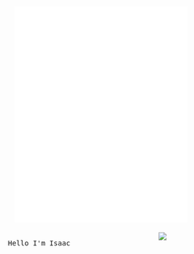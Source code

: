 <!-- <div align="center" id="output" style="font: normal 16px/1em monospace;display: block; white-space: nowrap;"><span style="display:inline-block;width:0.5em;"> </span><span style="display:inline-block;width:0.5em;">⠀</span><span style="display:inline-block;width:0.5em;">⠀</span><span style="display:inline-block;width:0.5em;">⠀</span><span style="display:inline-block;width:0.5em;">⠀</span><span style="display:inline-block;width:0.5em;">⠀</span><span style="display:inline-block;width:0.5em;">⠀</span><span style="display:inline-block;width:0.5em;">⠀</span><span style="display:inline-block;width:0.5em;">⠀</span><span style="display:inline-block;width:0.5em;">⠀</span><span style="display:inline-block;width:0.5em;">⠀</span><span style="display:inline-block;width:0.5em;">⠀</span><span style="display:inline-block;width:0.5em;">⠀</span><span style="display:inline-block;width:0.5em;">⠀</span><span style="display:inline-block;width:0.5em;">⠀</span><span style="display:inline-block;width:0.5em;">⠀</span><span style="display:inline-block;width:0.5em;">⠀</span><span style="display:inline-block;width:0.5em;">⠀</span><span style="display:inline-block;width:0.5em;">⠀</span><span style="display:inline-block;width:0.5em;">⠀</span><span style="display:inline-block;width:0.5em;">⠀</span><span style="display:inline-block;width:0.5em;">⠀</span><span style="display:inline-block;width:0.5em;">⠀</span><span style="display:inline-block;width:0.5em;">⠀</span><span style="display:inline-block;width:0.5em;">⠀</span><span style="display:inline-block;width:0.5em;">⠀</span><span style="display:inline-block;width:0.5em;">⠀</span><span style="display:inline-block;width:0.5em;">⠀</span><span style="display:inline-block;width:0.5em;">⠀</span><span style="display:inline-block;width:0.5em;">⠀</span><span style="display:inline-block;width:0.5em;">⠀</span><span style="display:inline-block;width:0.5em;">⠀</span><span style="display:inline-block;width:0.5em;">⠀</span><span style="display:inline-block;width:0.5em;">⠀</span><span style="display:inline-block;width:0.5em;">⠀</span><span style="display:inline-block;width:0.5em;">⠀</span><span style="display:inline-block;width:0.5em;">⠀</span><span style="display:inline-block;width:0.5em;">⠀</span><span style="display:inline-block;width:0.5em;">⠀</span><span style="display:inline-block;width:0.5em;">⠀</span><span style="display:inline-block;width:0.5em;">⠀</span><span style="display:inline-block;width:0.5em;">⠀</span><span style="display:inline-block;width:0.5em;">⠀</span><span style="display:inline-block;width:0.5em;">⠀</span><span style="display:inline-block;width:0.5em;">⠀</span><span style="display:inline-block;width:0.5em;">⠀</span><span style="display:inline-block;width:0.5em;">⠀</span><span style="display:inline-block;width:0.5em;">⠀</span><span style="display:inline-block;width:0.5em;">⠀</span><span style="display:inline-block;width:0.5em;">⠀</span><span style="display:inline-block;width:0.5em;">⠀</span><span style="display:inline-block;width:0.5em;">⠀</span><span style="display:inline-block;width:0.5em;">⠀</span><span style="display:inline-block;width:0.5em;">⠀</span><span style="display:inline-block;width:0.5em;">⠀</span><span style="display:inline-block;width:0.5em;">⠀</span><span style="display:inline-block;width:0.5em;">⠀</span><span style="display:inline-block;width:0.5em;">⠀</span><span style="display:inline-block;width:0.5em;">⠀</span><span style="display:inline-block;width:0.5em;">⠀</span><span style="display:inline-block;width:0.5em;">⠀</span><span style="display:inline-block;width:0.5em;">⠀</span><span style="display:inline-block;width:0.5em;">⠀</span><span style="display:inline-block;width:0.5em;">⠀</span><span style="display:inline-block;width:0.5em;">⠀</span><span style="display:inline-block;width:0.5em;">⠀</span><span style="display:inline-block;width:0.5em;">⠀</span><span style="display:inline-block;width:0.5em;">⠀</span><span style="display:inline-block;width:0.5em;">⠀</span><span style="display:inline-block;width:0.5em;">⠀</span><span style="display:inline-block;width:0.5em;">⠀</span><span style="display:inline-block;width:0.5em;">⠀</span><span style="display:inline-block;width:0.5em;">⠀</span><span style="display:inline-block;width:0.5em;">⠀</span><span style="display:inline-block;width:0.5em;">⠀</span><span style="display:inline-block;width:0.5em;">⠀</span><span style="display:inline-block;width:0.5em;">⠀</span><span style="display:inline-block;width:0.5em;">⠀</span><span style="display:inline-block;width:0.5em;">⠀</span><span style="display:inline-block;width:0.5em;">⠀</span><span style="display:inline-block;width:0.5em;">⠀</span><span style="display:inline-block;width:0.5em;">⠀</span><span style="display:inline-block;width:0.5em;">⠀</span><span style="display:inline-block;width:0.5em;">⠀</span><span style="display:inline-block;width:0.5em;">⠀</span><span style="display:inline-block;width:0.5em;">⠀</span><span style="display:inline-block;width:0.5em;">⠀</span><span style="display:inline-block;width:0.5em;">⠀</span><span style="display:inline-block;width:0.5em;">⠀</span><span style="display:inline-block;width:0.5em;">⠀</span><span style="display:inline-block;width:0.5em;">⠀</span><span style="display:inline-block;width:0.5em;">⠀</span><span style="display:inline-block;width:0.5em;">⠀</span><span style="display:inline-block;width:0.5em;">⠀</span><br><span style="display:inline-block;width:0.5em;">⠀</span><span style="display:inline-block;width:0.5em;">⠀</span><span style="display:inline-block;width:0.5em;">⠀</span><span style="display:inline-block;width:0.5em;">⠀</span><span style="display:inline-block;width:0.5em;">⠀</span><span style="display:inline-block;width:0.5em;">⠀</span><span style="display:inline-block;width:0.5em;">⠀</span><span style="display:inline-block;width:0.5em;">⠀</span><span style="display:inline-block;width:0.5em;">⠀</span><span style="display:inline-block;width:0.5em;">⠀</span><span style="display:inline-block;width:0.5em;">⠀</span><span style="display:inline-block;width:0.5em;">⠀</span><span style="display:inline-block;width:0.5em;">⠀</span><span style="display:inline-block;width:0.5em;">⠀</span><span style="display:inline-block;width:0.5em;">⠀</span><span style="display:inline-block;width:0.5em;">⠀</span><span style="display:inline-block;width:0.5em;">⠀</span><span style="display:inline-block;width:0.5em;">⠀</span><span style="display:inline-block;width:0.5em;">⠀</span><span style="display:inline-block;width:0.5em;">⠀</span><span style="display:inline-block;width:0.5em;">⠀</span><span style="display:inline-block;width:0.5em;">⠀</span><span style="display:inline-block;width:0.5em;">⠀</span><span style="display:inline-block;width:0.5em;">⢠</span><span style="display:inline-block;width:0.5em;">⠀</span><span style="display:inline-block;width:0.5em;">⠀</span><span style="display:inline-block;width:0.5em;">⠀</span><span style="display:inline-block;width:0.5em;">⠀</span><span style="display:inline-block;width:0.5em;">⠀</span><span style="display:inline-block;width:0.5em;">⠀</span><span style="display:inline-block;width:0.5em;">⠀</span><span style="display:inline-block;width:0.5em;">⠀</span><span style="display:inline-block;width:0.5em;">⠀</span><span style="display:inline-block;width:0.5em;">⠀</span><span style="display:inline-block;width:0.5em;">⠀</span><span style="display:inline-block;width:0.5em;">⠀</span><span style="display:inline-block;width:0.5em;">⠀</span><span style="display:inline-block;width:0.5em;">⠀</span><span style="display:inline-block;width:0.5em;">⠀</span><span style="display:inline-block;width:0.5em;">⠀</span><span style="display:inline-block;width:0.5em;">⠀</span><span style="display:inline-block;width:0.5em;">⠀</span><span style="display:inline-block;width:0.5em;">⠀</span><span style="display:inline-block;width:0.5em;">⠀</span><span style="display:inline-block;width:0.5em;">⠀</span><span style="display:inline-block;width:0.5em;">⠀</span><span style="display:inline-block;width:0.5em;">⠀</span><br><span style="display:inline-block;width:0.5em;">⠀</span><span style="display:inline-block;width:0.5em;">⠀</span><span style="display:inline-block;width:0.5em;">⠀</span><span style="display:inline-block;width:0.5em;">⠀</span><span style="display:inline-block;width:0.5em;">⠀</span><span style="display:inline-block;width:0.5em;">⠀</span><span style="display:inline-block;width:0.5em;">⠀</span><span style="display:inline-block;width:0.5em;">⠀</span><span style="display:inline-block;width:0.5em;">⠀</span><span style="display:inline-block;width:0.5em;">⠀</span><span style="display:inline-block;width:0.5em;">⠀</span><span style="display:inline-block;width:0.5em;">⠀</span><span style="display:inline-block;width:0.5em;">⠀</span><span style="display:inline-block;width:0.5em;">⠀</span><span style="display:inline-block;width:0.5em;">⠀</span><span style="display:inline-block;width:0.5em;">⠀</span><span style="display:inline-block;width:0.5em;">⠀</span><span style="display:inline-block;width:0.5em;">⠀</span><span style="display:inline-block;width:0.5em;">⠀</span><span style="display:inline-block;width:0.5em;">⠀</span><span style="display:inline-block;width:0.5em;">⠀</span><span style="display:inline-block;width:0.5em;">⠀</span><span style="display:inline-block;width:0.5em;">⠀</span><span style="display:inline-block;width:0.5em;">⣸</span><span style="display:inline-block;width:0.5em;">⡇</span><span style="display:inline-block;width:0.5em;">⠀</span><span style="display:inline-block;width:0.5em;">⠀</span><span style="display:inline-block;width:0.5em;">⠀</span><span style="display:inline-block;width:0.5em;">⠀</span><span style="display:inline-block;width:0.5em;">⠀</span><span style="display:inline-block;width:0.5em;">⠀</span><span style="display:inline-block;width:0.5em;">⠀</span><span style="display:inline-block;width:0.5em;">⠀</span><span style="display:inline-block;width:0.5em;">⠀</span><span style="display:inline-block;width:0.5em;">⠀</span><span style="display:inline-block;width:0.5em;">⠀</span><span style="display:inline-block;width:0.5em;">⠀</span><span style="display:inline-block;width:0.5em;">⠀</span><span style="display:inline-block;width:0.5em;">⠀</span><span style="display:inline-block;width:0.5em;">⠀</span><span style="display:inline-block;width:0.5em;">⠀</span><span style="display:inline-block;width:0.5em;">⠀</span><span style="display:inline-block;width:0.5em;">⠀</span><span style="display:inline-block;width:0.5em;">⠀</span><span style="display:inline-block;width:0.5em;">⠀</span><span style="display:inline-block;width:0.5em;">⠀</span><span style="display:inline-block;width:0.5em;">⠀</span><br><span style="display:inline-block;width:0.5em;">⠀</span><span style="display:inline-block;width:0.5em;">⠀</span><span style="display:inline-block;width:0.5em;">⠀</span><span style="display:inline-block;width:0.5em;">⠀</span><span style="display:inline-block;width:0.5em;">⠀</span><span style="display:inline-block;width:0.5em;">⠀</span><span style="display:inline-block;width:0.5em;">⠀</span><span style="display:inline-block;width:0.5em;">⠀</span><span style="display:inline-block;width:0.5em;">⠀</span><span style="display:inline-block;width:0.5em;">⠀</span><span style="display:inline-block;width:0.5em;">⠀</span><span style="display:inline-block;width:0.5em;">⠀</span><span style="display:inline-block;width:0.5em;">⠀</span><span style="display:inline-block;width:0.5em;">⠀</span><span style="display:inline-block;width:0.5em;">⠀</span><span style="display:inline-block;width:0.5em;">⠀</span><span style="display:inline-block;width:0.5em;">⠀</span><span style="display:inline-block;width:0.5em;">⠀</span><span style="display:inline-block;width:0.5em;">⠀</span><span style="display:inline-block;width:0.5em;">⠀</span><span style="display:inline-block;width:0.5em;">⠀</span><span style="display:inline-block;width:0.5em;">⠀</span><span style="display:inline-block;width:0.5em;">⢠</span><span style="display:inline-block;width:0.5em;">⡏</span><span style="display:inline-block;width:0.5em;">⢽</span><span style="display:inline-block;width:0.5em;">⡄</span><span style="display:inline-block;width:0.5em;">⠀</span><span style="display:inline-block;width:0.5em;">⠀</span><span style="display:inline-block;width:0.5em;">⠀</span><span style="display:inline-block;width:0.5em;">⠀</span><span style="display:inline-block;width:0.5em;">⠀</span><span style="display:inline-block;width:0.5em;">⠀</span><span style="display:inline-block;width:0.5em;">⠀</span><span style="display:inline-block;width:0.5em;">⠀</span><span style="display:inline-block;width:0.5em;">⠀</span><span style="display:inline-block;width:0.5em;">⠀</span><span style="display:inline-block;width:0.5em;">⠀</span><span style="display:inline-block;width:0.5em;">⠀</span><span style="display:inline-block;width:0.5em;">⠀</span><span style="display:inline-block;width:0.5em;">⠀</span><span style="display:inline-block;width:0.5em;">⠀</span><span style="display:inline-block;width:0.5em;">⠀</span><span style="display:inline-block;width:0.5em;">⠀</span><span style="display:inline-block;width:0.5em;">⠀</span><span style="display:inline-block;width:0.5em;">⠀</span><span style="display:inline-block;width:0.5em;">⠀</span><span style="display:inline-block;width:0.5em;">⠀</span><br><span style="display:inline-block;width:0.5em;">⠀</span><span style="display:inline-block;width:0.5em;">⠀</span><span style="display:inline-block;width:0.5em;">⠀</span><span style="display:inline-block;width:0.5em;">⠀</span><span style="display:inline-block;width:0.5em;">⠀</span><span style="display:inline-block;width:0.5em;">⠀</span><span style="display:inline-block;width:0.5em;">⠀</span><span style="display:inline-block;width:0.5em;">⠀</span><span style="display:inline-block;width:0.5em;">⠀</span><span style="display:inline-block;width:0.5em;">⠀</span><span style="display:inline-block;width:0.5em;">⠀</span><span style="display:inline-block;width:0.5em;">⠀</span><span style="display:inline-block;width:0.5em;">⠀</span><span style="display:inline-block;width:0.5em;">⠀</span><span style="display:inline-block;width:0.5em;">⠀</span><span style="display:inline-block;width:0.5em;">⠀</span><span style="display:inline-block;width:0.5em;">⠀</span><span style="display:inline-block;width:0.5em;">⠀</span><span style="display:inline-block;width:0.5em;">⠀</span><span style="display:inline-block;width:0.5em;">⠀</span><span style="display:inline-block;width:0.5em;">⢀</span><span style="display:inline-block;width:0.5em;">⣴</span><span style="display:inline-block;width:0.5em;">⠏</span><span style="display:inline-block;width:0.5em;">⠀</span><span style="display:inline-block;width:0.5em;">⠀</span><span style="display:inline-block;width:0.5em;">⠻</span><span style="display:inline-block;width:0.5em;">⣆</span><span style="display:inline-block;width:0.5em;">⡀</span><span style="display:inline-block;width:0.5em;">⠀</span><span style="display:inline-block;width:0.5em;">⠀</span><span style="display:inline-block;width:0.5em;">⠀</span><span style="display:inline-block;width:0.5em;">⠀</span><span style="display:inline-block;width:0.5em;">⠀</span><span style="display:inline-block;width:0.5em;">⠀</span><span style="display:inline-block;width:0.5em;">⠀</span><span style="display:inline-block;width:0.5em;">⠀</span><span style="display:inline-block;width:0.5em;">⠀</span><span style="display:inline-block;width:0.5em;">⠀</span><span style="display:inline-block;width:0.5em;">⠀</span><span style="display:inline-block;width:0.5em;">⠀</span><span style="display:inline-block;width:0.5em;">⠀</span><span style="display:inline-block;width:0.5em;">⠀</span><span style="display:inline-block;width:0.5em;">⠀</span><span style="display:inline-block;width:0.5em;">⠀</span><span style="display:inline-block;width:0.5em;">⠀</span><span style="display:inline-block;width:0.5em;">⠀</span><span style="display:inline-block;width:0.5em;">⠀</span><br><span style="display:inline-block;width:0.5em;">⠀</span><span style="display:inline-block;width:0.5em;">⠀</span><span style="display:inline-block;width:0.5em;">⠀</span><span style="display:inline-block;width:0.5em;">⠀</span><span style="display:inline-block;width:0.5em;">⠀</span><span style="display:inline-block;width:0.5em;">⠀</span><span style="display:inline-block;width:0.5em;">⠀</span><span style="display:inline-block;width:0.5em;">⠀</span><span style="display:inline-block;width:0.5em;">⠀</span><span style="display:inline-block;width:0.5em;">⠀</span><span style="display:inline-block;width:0.5em;">⠀</span><span style="display:inline-block;width:0.5em;">⠀</span><span style="display:inline-block;width:0.5em;">⠀</span><span style="display:inline-block;width:0.5em;">⠀</span><span style="display:inline-block;width:0.5em;">⠀</span><span style="display:inline-block;width:0.5em;">⠀</span><span style="display:inline-block;width:0.5em;">⠀</span><span style="display:inline-block;width:0.5em;">⠀</span><span style="display:inline-block;width:0.5em;">⠀</span><span style="display:inline-block;width:0.5em;">⣴</span><span style="display:inline-block;width:0.5em;">⠟</span><span style="display:inline-block;width:0.5em;">⠀</span><span style="display:inline-block;width:0.5em;">⠀</span><span style="display:inline-block;width:0.5em;">⠀</span><span style="display:inline-block;width:0.5em;">⠀</span><span style="display:inline-block;width:0.5em;">⠀</span><span style="display:inline-block;width:0.5em;">⠈</span><span style="display:inline-block;width:0.5em;">⠳</span><span style="display:inline-block;width:0.5em;">⣆</span><span style="display:inline-block;width:0.5em;">⡀</span><span style="display:inline-block;width:0.5em;">⠀</span><span style="display:inline-block;width:0.5em;">⠀</span><span style="display:inline-block;width:0.5em;">⠀</span><span style="display:inline-block;width:0.5em;">⠀</span><span style="display:inline-block;width:0.5em;">⠀</span><span style="display:inline-block;width:0.5em;">⠀</span><span style="display:inline-block;width:0.5em;">⠀</span><span style="display:inline-block;width:0.5em;">⠀</span><span style="display:inline-block;width:0.5em;">⠀</span><span style="display:inline-block;width:0.5em;">⠀</span><span style="display:inline-block;width:0.5em;">⠀</span><span style="display:inline-block;width:0.5em;">⠀</span><span style="display:inline-block;width:0.5em;">⠀</span><span style="display:inline-block;width:0.5em;">⠀</span><span style="display:inline-block;width:0.5em;">⠀</span><span style="display:inline-block;width:0.5em;">⠀</span><span style="display:inline-block;width:0.5em;">⠀</span><br><span style="display:inline-block;width:0.5em;">⠀</span><span style="display:inline-block;width:0.5em;">⠀</span><span style="display:inline-block;width:0.5em;">⠀</span><span style="display:inline-block;width:0.5em;">⠀</span><span style="display:inline-block;width:0.5em;">⠀</span><span style="display:inline-block;width:0.5em;">⠀</span><span style="display:inline-block;width:0.5em;">⠀</span><span style="display:inline-block;width:0.5em;">⠀</span><span style="display:inline-block;width:0.5em;">⠀</span><span style="display:inline-block;width:0.5em;">⠀</span><span style="display:inline-block;width:0.5em;">⠀</span><span style="display:inline-block;width:0.5em;">⠀</span><span style="display:inline-block;width:0.5em;">⠀</span><span style="display:inline-block;width:0.5em;">⠀</span><span style="display:inline-block;width:0.5em;">⠀</span><span style="display:inline-block;width:0.5em;">⠀</span><span style="display:inline-block;width:0.5em;">⠀</span><span style="display:inline-block;width:0.5em;">⢠</span><span style="display:inline-block;width:0.5em;">⡾</span><span style="display:inline-block;width:0.5em;">⠁</span><span style="display:inline-block;width:0.5em;">⠀</span><span style="display:inline-block;width:0.5em;">⠀</span><span style="display:inline-block;width:0.5em;">⠀</span><span style="display:inline-block;width:0.5em;">⢠</span><span style="display:inline-block;width:0.5em;">⠀</span><span style="display:inline-block;width:0.5em;">⠀</span><span style="display:inline-block;width:0.5em;">⠀</span><span style="display:inline-block;width:0.5em;">⠀</span><span style="display:inline-block;width:0.5em;">⠉</span><span style="display:inline-block;width:0.5em;">⢷</span><span style="display:inline-block;width:0.5em;">⡀</span><span style="display:inline-block;width:0.5em;">⠀</span><span style="display:inline-block;width:0.5em;">⠀</span><span style="display:inline-block;width:0.5em;">⠀</span><span style="display:inline-block;width:0.5em;">⠀</span><span style="display:inline-block;width:0.5em;">⠀</span><span style="display:inline-block;width:0.5em;">⠀</span><span style="display:inline-block;width:0.5em;">⠀</span><span style="display:inline-block;width:0.5em;">⠀</span><span style="display:inline-block;width:0.5em;">⠀</span><span style="display:inline-block;width:0.5em;">⠀</span><span style="display:inline-block;width:0.5em;">⠀</span><span style="display:inline-block;width:0.5em;">⠀</span><span style="display:inline-block;width:0.5em;">⠀</span><span style="display:inline-block;width:0.5em;">⠀</span><span style="display:inline-block;width:0.5em;">⠀</span><span style="display:inline-block;width:0.5em;">⠀</span><br><span style="display:inline-block;width:0.5em;">⠀</span><span style="display:inline-block;width:0.5em;">⠀</span><span style="display:inline-block;width:0.5em;">⠀</span><span style="display:inline-block;width:0.5em;">⠀</span><span style="display:inline-block;width:0.5em;">⠀</span><span style="display:inline-block;width:0.5em;">⠀</span><span style="display:inline-block;width:0.5em;">⠀</span><span style="display:inline-block;width:0.5em;">⠀</span><span style="display:inline-block;width:0.5em;">⠀</span><span style="display:inline-block;width:0.5em;">⠀</span><span style="display:inline-block;width:0.5em;">⠀</span><span style="display:inline-block;width:0.5em;">⠀</span><span style="display:inline-block;width:0.5em;">⠀</span><span style="display:inline-block;width:0.5em;">⠀</span><span style="display:inline-block;width:0.5em;">⠀</span><span style="display:inline-block;width:0.5em;">⠀</span><span style="display:inline-block;width:0.5em;">⠀</span><span style="display:inline-block;width:0.5em;">⠀</span><span style="display:inline-block;width:0.5em;">⠀</span><span style="display:inline-block;width:0.5em;">⠀</span><span style="display:inline-block;width:0.5em;">⠀</span><span style="display:inline-block;width:0.5em;">⠀</span><span style="display:inline-block;width:0.5em;">⠀</span><span style="display:inline-block;width:0.5em;">⠀</span><span style="display:inline-block;width:0.5em;">⠀</span><span style="display:inline-block;width:0.5em;">⠀</span><span style="display:inline-block;width:0.5em;">⠀</span><span style="display:inline-block;width:0.5em;">⠀</span><span style="display:inline-block;width:0.5em;">⠀</span><span style="display:inline-block;width:0.5em;">⠀</span><span style="display:inline-block;width:0.5em;">⠀</span><span style="display:inline-block;width:0.5em;">⠀</span><span style="display:inline-block;width:0.5em;">⠀</span><span style="display:inline-block;width:0.5em;">⠀</span><span style="display:inline-block;width:0.5em;">⠀</span><span style="display:inline-block;width:0.5em;">⠀</span><span style="display:inline-block;width:0.5em;">⠀</span><span style="display:inline-block;width:0.5em;">⠀</span><span style="display:inline-block;width:0.5em;">⠀</span><span style="display:inline-block;width:0.5em;">⠀</span><span style="display:inline-block;width:0.5em;">⠀</span><span style="display:inline-block;width:0.5em;">⠀</span><span style="display:inline-block;width:0.5em;">⠀</span><span style="display:inline-block;width:0.5em;">⠀</span><span style="display:inline-block;width:0.5em;">⠀</span><span style="display:inline-block;width:0.5em;">⠀</span><span style="display:inline-block;width:0.5em;">⠀</span><br><span style="display:inline-block;width:0.5em;">⠀</span><span style="display:inline-block;width:0.5em;">⠀</span><span style="display:inline-block;width:0.5em;">⠀</span><span style="display:inline-block;width:0.5em;">⠀</span><span style="display:inline-block;width:0.5em;">⠀</span><span style="display:inline-block;width:0.5em;">⠀</span><span style="display:inline-block;width:0.5em;">⠀</span><span style="display:inline-block;width:0.5em;">⠀</span><span style="display:inline-block;width:0.5em;">⠀</span><span style="display:inline-block;width:0.5em;">⠀</span><span style="display:inline-block;width:0.5em;">⠀</span><span style="display:inline-block;width:0.5em;">⠀</span><span style="display:inline-block;width:0.5em;">⠀</span><span style="display:inline-block;width:0.5em;">⠀</span><span style="display:inline-block;width:0.5em;">⠀</span><span style="display:inline-block;width:0.5em;">⠀</span><span style="display:inline-block;width:0.5em;">⠀</span><span style="display:inline-block;width:0.5em;">⠀</span><span style="display:inline-block;width:0.5em;">⠀</span><span style="display:inline-block;width:0.5em;">⠀</span><span style="display:inline-block;width:0.5em;">⠀</span><span style="display:inline-block;width:0.5em;">⠀</span><span style="display:inline-block;width:0.5em;">⢀</span><span style="display:inline-block;width:0.5em;">⣿</span><span style="display:inline-block;width:0.5em;">⣷</span><span style="display:inline-block;width:0.5em;">⠀</span><span style="display:inline-block;width:0.5em;">⠀</span><span style="display:inline-block;width:0.5em;">⠀</span><span style="display:inline-block;width:0.5em;">⠀</span><span style="display:inline-block;width:0.5em;">⠀</span><span style="display:inline-block;width:0.5em;">⠀</span><span style="display:inline-block;width:0.5em;">⠀</span><span style="display:inline-block;width:0.5em;">⠀</span><span style="display:inline-block;width:0.5em;">⠀</span><span style="display:inline-block;width:0.5em;">⠀</span><span style="display:inline-block;width:0.5em;">⠀</span><span style="display:inline-block;width:0.5em;">⠀</span><span style="display:inline-block;width:0.5em;">⠀</span><span style="display:inline-block;width:0.5em;">⠀</span><span style="display:inline-block;width:0.5em;">⠀</span><span style="display:inline-block;width:0.5em;">⠀</span><span style="display:inline-block;width:0.5em;">⠀</span><span style="display:inline-block;width:0.5em;">⠀</span><span style="display:inline-block;width:0.5em;">⠀</span><span style="display:inline-block;width:0.5em;">⠀</span><span style="display:inline-block;width:0.5em;">⠀</span><span style="display:inline-block;width:0.5em;">⠀</span><br><span style="display:inline-block;width:0.5em;">⠀</span><span style="display:inline-block;width:0.5em;">⠀</span><span style="display:inline-block;width:0.5em;">⠀</span><span style="display:inline-block;width:0.5em;">⠀</span><span style="display:inline-block;width:0.5em;">⠀</span><span style="display:inline-block;width:0.5em;">⠀</span><span style="display:inline-block;width:0.5em;">⠀</span><span style="display:inline-block;width:0.5em;">⠀</span><span style="display:inline-block;width:0.5em;">⠀</span><span style="display:inline-block;width:0.5em;">⠀</span><span style="display:inline-block;width:0.5em;">⠀</span><span style="display:inline-block;width:0.5em;">⠀</span><span style="display:inline-block;width:0.5em;">⠀</span><span style="display:inline-block;width:0.5em;">⠀</span><span style="display:inline-block;width:0.5em;">⠀</span><span style="display:inline-block;width:0.5em;">⠀</span><span style="display:inline-block;width:0.5em;">⠀</span><span style="display:inline-block;width:0.5em;">⠀</span><span style="display:inline-block;width:0.5em;">⠀</span><span style="display:inline-block;width:0.5em;">⠀</span><span style="display:inline-block;width:0.5em;">⠀</span><span style="display:inline-block;width:0.5em;">⠀</span><span style="display:inline-block;width:0.5em;">⠰</span><span style="display:inline-block;width:0.5em;">⣿</span><span style="display:inline-block;width:0.5em;">⣿</span><span style="display:inline-block;width:0.5em;">⠀</span><span style="display:inline-block;width:0.5em;">⠀</span><span style="display:inline-block;width:0.5em;">⠀</span><span style="display:inline-block;width:0.5em;">⠀</span><span style="display:inline-block;width:0.5em;">⠀</span><span style="display:inline-block;width:0.5em;">⠀</span><span style="display:inline-block;width:0.5em;">⠀</span><span style="display:inline-block;width:0.5em;">⠀</span><span style="display:inline-block;width:0.5em;">⠀</span><span style="display:inline-block;width:0.5em;">⠀</span><span style="display:inline-block;width:0.5em;">⠀</span><span style="display:inline-block;width:0.5em;">⠀</span><span style="display:inline-block;width:0.5em;">⠀</span><span style="display:inline-block;width:0.5em;">⠀</span><span style="display:inline-block;width:0.5em;">⠀</span><span style="display:inline-block;width:0.5em;">⠀</span><span style="display:inline-block;width:0.5em;">⠀</span><span style="display:inline-block;width:0.5em;">⠀</span><span style="display:inline-block;width:0.5em;">⠀</span><span style="display:inline-block;width:0.5em;">⠀</span><span style="display:inline-block;width:0.5em;">⠀</span><span style="display:inline-block;width:0.5em;">⠀</span><br><span style="display:inline-block;width:0.5em;">⠀</span><span style="display:inline-block;width:0.5em;">⠀</span><span style="display:inline-block;width:0.5em;">⠀</span><span style="display:inline-block;width:0.5em;">⠀</span><span style="display:inline-block;width:0.5em;">⠀</span><span style="display:inline-block;width:0.5em;">⠀</span><span style="display:inline-block;width:0.5em;">⠀</span><span style="display:inline-block;width:0.5em;">⠀</span><span style="display:inline-block;width:0.5em;">⠀</span><span style="display:inline-block;width:0.5em;">⠀</span><span style="display:inline-block;width:0.5em;">⠀</span><span style="display:inline-block;width:0.5em;">⠀</span><span style="display:inline-block;width:0.5em;">⠀</span><span style="display:inline-block;width:0.5em;">⠀</span><span style="display:inline-block;width:0.5em;">⠀</span><span style="display:inline-block;width:0.5em;">⠀</span><span style="display:inline-block;width:0.5em;">⠀</span><span style="display:inline-block;width:0.5em;">⠀</span><span style="display:inline-block;width:0.5em;">⠀</span><span style="display:inline-block;width:0.5em;">⠀</span><span style="display:inline-block;width:0.5em;">⠀</span><span style="display:inline-block;width:0.5em;">⠀</span><span style="display:inline-block;width:0.5em;">⠀</span><span style="display:inline-block;width:0.5em;">⠀</span><span style="display:inline-block;width:0.5em;">⠀</span><span style="display:inline-block;width:0.5em;">⠀</span><span style="display:inline-block;width:0.5em;">⠀</span><span style="display:inline-block;width:0.5em;">⠀</span><span style="display:inline-block;width:0.5em;">⠀</span><span style="display:inline-block;width:0.5em;">⠀</span><span style="display:inline-block;width:0.5em;">⠀</span><span style="display:inline-block;width:0.5em;">⠀</span><span style="display:inline-block;width:0.5em;">⠀</span><span style="display:inline-block;width:0.5em;">⠀</span><span style="display:inline-block;width:0.5em;">⠀</span><span style="display:inline-block;width:0.5em;">⠀</span><span style="display:inline-block;width:0.5em;">⠀</span><span style="display:inline-block;width:0.5em;">⠀</span><span style="display:inline-block;width:0.5em;">⠀</span><span style="display:inline-block;width:0.5em;">⠀</span><span style="display:inline-block;width:0.5em;">⠀</span><span style="display:inline-block;width:0.5em;">⠀</span><span style="display:inline-block;width:0.5em;">⠀</span><span style="display:inline-block;width:0.5em;">⠀</span><span style="display:inline-block;width:0.5em;">⠀</span><span style="display:inline-block;width:0.5em;">⠀</span><span style="display:inline-block;width:0.5em;">⠀</span><br><span style="display:inline-block;width:0.5em;">⠀</span><span style="display:inline-block;width:0.5em;">⠀</span><span style="display:inline-block;width:0.5em;">⠀</span><span style="display:inline-block;width:0.5em;">⠀</span><span style="display:inline-block;width:0.5em;">⠀</span><span style="display:inline-block;width:0.5em;">⠀</span><span style="display:inline-block;width:0.5em;">⠀</span><span style="display:inline-block;width:0.5em;">⠀</span><span style="display:inline-block;width:0.5em;">⠀</span><span style="display:inline-block;width:0.5em;">⠀</span><span style="display:inline-block;width:0.5em;">⠀</span><span style="display:inline-block;width:0.5em;">⠀</span><span style="display:inline-block;width:0.5em;">⠀</span><span style="display:inline-block;width:0.5em;">⠀</span><span style="display:inline-block;width:0.5em;">⠀</span><span style="display:inline-block;width:0.5em;">⠀</span><span style="display:inline-block;width:0.5em;">⠀</span><span style="display:inline-block;width:0.5em;">⠀</span><span style="display:inline-block;width:0.5em;">⠀</span><span style="display:inline-block;width:0.5em;">⠀</span><span style="display:inline-block;width:0.5em;">⠀</span><span style="display:inline-block;width:0.5em;">⠀</span><span style="display:inline-block;width:0.5em;">⠀</span><span style="display:inline-block;width:0.5em;">⠀</span><span style="display:inline-block;width:0.5em;">⠀</span><span style="display:inline-block;width:0.5em;">⠀</span><span style="display:inline-block;width:0.5em;">⠀</span><span style="display:inline-block;width:0.5em;">⠀</span><span style="display:inline-block;width:0.5em;">⠀</span><span style="display:inline-block;width:0.5em;">⠀</span><span style="display:inline-block;width:0.5em;">⠀</span><span style="display:inline-block;width:0.5em;">⠀</span><span style="display:inline-block;width:0.5em;">⠀</span><span style="display:inline-block;width:0.5em;">⠀</span><span style="display:inline-block;width:0.5em;">⠀</span><span style="display:inline-block;width:0.5em;">⠀</span><span style="display:inline-block;width:0.5em;">⠀</span><span style="display:inline-block;width:0.5em;">⠀</span><span style="display:inline-block;width:0.5em;">⠀</span><span style="display:inline-block;width:0.5em;">⠀</span><span style="display:inline-block;width:0.5em;">⠀</span><span style="display:inline-block;width:0.5em;">⠀</span><span style="display:inline-block;width:0.5em;">⠀</span><span style="display:inline-block;width:0.5em;">⠀</span><span style="display:inline-block;width:0.5em;">⠀</span><span style="display:inline-block;width:0.5em;">⠀</span><span style="display:inline-block;width:0.5em;">⠀</span><br><span style="display:inline-block;width:0.5em;">⠀</span><span style="display:inline-block;width:0.5em;">⠀</span><span style="display:inline-block;width:0.5em;">⠀</span><span style="display:inline-block;width:0.5em;">⠀</span><span style="display:inline-block;width:0.5em;">⠀</span><span style="display:inline-block;width:0.5em;">⠀</span><span style="display:inline-block;width:0.5em;">⠀</span><span style="display:inline-block;width:0.5em;">⠀</span><span style="display:inline-block;width:0.5em;">⠀</span><span style="display:inline-block;width:0.5em;">⠀</span><span style="display:inline-block;width:0.5em;">⠀</span><span style="display:inline-block;width:0.5em;">⠀</span><span style="display:inline-block;width:0.5em;">⠀</span><span style="display:inline-block;width:0.5em;">⠀</span><span style="display:inline-block;width:0.5em;">⠀</span><span style="display:inline-block;width:0.5em;">⠀</span><span style="display:inline-block;width:0.5em;">⠀</span><span style="display:inline-block;width:0.5em;">⠀</span><span style="display:inline-block;width:0.5em;">⠀</span><span style="display:inline-block;width:0.5em;">⠀</span><span style="display:inline-block;width:0.5em;">⠀</span><span style="display:inline-block;width:0.5em;">⠀</span><span style="display:inline-block;width:0.5em;">⠀</span><span style="display:inline-block;width:0.5em;">⠀</span><span style="display:inline-block;width:0.5em;">⠀</span><span style="display:inline-block;width:0.5em;">⠀</span><span style="display:inline-block;width:0.5em;">⠀</span><span style="display:inline-block;width:0.5em;">⠀</span><span style="display:inline-block;width:0.5em;">⠀</span><span style="display:inline-block;width:0.5em;">⠀</span><span style="display:inline-block;width:0.5em;">⠀</span><span style="display:inline-block;width:0.5em;">⠀</span><span style="display:inline-block;width:0.5em;">⠀</span><span style="display:inline-block;width:0.5em;">⠀</span><span style="display:inline-block;width:0.5em;">⠀</span><span style="display:inline-block;width:0.5em;">⠀</span><span style="display:inline-block;width:0.5em;">⠀</span><span style="display:inline-block;width:0.5em;">⠀</span><span style="display:inline-block;width:0.5em;">⠀</span><span style="display:inline-block;width:0.5em;">⠀</span><span style="display:inline-block;width:0.5em;">⠀</span><span style="display:inline-block;width:0.5em;">⠀</span><span style="display:inline-block;width:0.5em;">⠀</span><span style="display:inline-block;width:0.5em;">⠀</span><span style="display:inline-block;width:0.5em;">⠀</span><span style="display:inline-block;width:0.5em;">⠀</span><span style="display:inline-block;width:0.5em;">⠀</span><br><span style="display:inline-block;width:0.5em;">⠀</span><span style="display:inline-block;width:0.5em;">⠀</span><span style="display:inline-block;width:0.5em;">⠀</span><span style="display:inline-block;width:0.5em;">⠀</span><span style="display:inline-block;width:0.5em;">⠀</span><span style="display:inline-block;width:0.5em;">⠀</span><span style="display:inline-block;width:0.5em;">⠀</span><span style="display:inline-block;width:0.5em;">⠀</span><span style="display:inline-block;width:0.5em;">⠀</span><span style="display:inline-block;width:0.5em;">⠀</span><span style="display:inline-block;width:0.5em;">⠀</span><span style="display:inline-block;width:0.5em;">⠀</span><span style="display:inline-block;width:0.5em;">⠀</span><span style="display:inline-block;width:0.5em;">⠀</span><span style="display:inline-block;width:0.5em;">⠀</span><span style="display:inline-block;width:0.5em;">⠀</span><span style="display:inline-block;width:0.5em;">⠀</span><span style="display:inline-block;width:0.5em;">⠀</span><span style="display:inline-block;width:0.5em;">⠀</span><span style="display:inline-block;width:0.5em;">⠀</span><span style="display:inline-block;width:0.5em;">⠀</span><span style="display:inline-block;width:0.5em;">⠀</span><span style="display:inline-block;width:0.5em;">⢀</span><span style="display:inline-block;width:0.5em;">⣿</span><span style="display:inline-block;width:0.5em;">⣷</span><span style="display:inline-block;width:0.5em;">⠀</span><span style="display:inline-block;width:0.5em;">⠀</span><span style="display:inline-block;width:0.5em;">⠀</span><span style="display:inline-block;width:0.5em;">⠀</span><span style="display:inline-block;width:0.5em;">⠀</span><span style="display:inline-block;width:0.5em;">⠀</span><span style="display:inline-block;width:0.5em;">⠀</span><span style="display:inline-block;width:0.5em;">⠀</span><span style="display:inline-block;width:0.5em;">⠀</span><span style="display:inline-block;width:0.5em;">⠀</span><span style="display:inline-block;width:0.5em;">⠀</span><span style="display:inline-block;width:0.5em;">⠀</span><span style="display:inline-block;width:0.5em;">⠀</span><span style="display:inline-block;width:0.5em;">⠀</span><span style="display:inline-block;width:0.5em;">⠀</span><span style="display:inline-block;width:0.5em;">⠀</span><span style="display:inline-block;width:0.5em;">⠀</span><span style="display:inline-block;width:0.5em;">⠀</span><span style="display:inline-block;width:0.5em;">⠀</span><span style="display:inline-block;width:0.5em;">⠀</span><span style="display:inline-block;width:0.5em;">⠀</span><span style="display:inline-block;width:0.5em;">⠀</span><br><span style="display:inline-block;width:0.5em;">⠀</span><span style="display:inline-block;width:0.5em;">⠀</span><span style="display:inline-block;width:0.5em;">⠀</span><span style="display:inline-block;width:0.5em;">⠀</span><span style="display:inline-block;width:0.5em;">⠀</span><span style="display:inline-block;width:0.5em;">⠀</span><span style="display:inline-block;width:0.5em;">⠀</span><span style="display:inline-block;width:0.5em;">⠀</span><span style="display:inline-block;width:0.5em;">⠀</span><span style="display:inline-block;width:0.5em;">⠀</span><span style="display:inline-block;width:0.5em;">⠀</span><span style="display:inline-block;width:0.5em;">⠀</span><span style="display:inline-block;width:0.5em;">⠀</span><span style="display:inline-block;width:0.5em;">⠀</span><span style="display:inline-block;width:0.5em;">⠀</span><span style="display:inline-block;width:0.5em;">⠀</span><span style="display:inline-block;width:0.5em;">⠀</span><span style="display:inline-block;width:0.5em;">⠀</span><span style="display:inline-block;width:0.5em;">⠀</span><span style="display:inline-block;width:0.5em;">⠀</span><span style="display:inline-block;width:0.5em;">⠀</span><span style="display:inline-block;width:0.5em;">⠀</span><span style="display:inline-block;width:0.5em;">⠰</span><span style="display:inline-block;width:0.5em;">⣿</span><span style="display:inline-block;width:0.5em;">⣿</span><span style="display:inline-block;width:0.5em;">⠀</span><span style="display:inline-block;width:0.5em;">⠀</span><span style="display:inline-block;width:0.5em;">⠀</span><span style="display:inline-block;width:0.5em;">⠀</span><span style="display:inline-block;width:0.5em;">⠀</span><span style="display:inline-block;width:0.5em;">⠀</span><span style="display:inline-block;width:0.5em;">⠀</span><span style="display:inline-block;width:0.5em;">⠀</span><span style="display:inline-block;width:0.5em;">⠀</span><span style="display:inline-block;width:0.5em;">⠀</span><span style="display:inline-block;width:0.5em;">⠀</span><span style="display:inline-block;width:0.5em;">⠀</span><span style="display:inline-block;width:0.5em;">⠀</span><span style="display:inline-block;width:0.5em;">⠀</span><span style="display:inline-block;width:0.5em;">⠀</span><span style="display:inline-block;width:0.5em;">⠀</span><span style="display:inline-block;width:0.5em;">⠀</span><span style="display:inline-block;width:0.5em;">⠀</span><span style="display:inline-block;width:0.5em;">⠀</span><span style="display:inline-block;width:0.5em;">⠀</span><span style="display:inline-block;width:0.5em;">⠀</span><span style="display:inline-block;width:0.5em;">⠀</span><br><span style="display:inline-block;width:0.5em;">⠀</span><span style="display:inline-block;width:0.5em;">⠀</span><span style="display:inline-block;width:0.5em;">⠀</span><span style="display:inline-block;width:0.5em;">⠀</span><span style="display:inline-block;width:0.5em;">⠀</span><span style="display:inline-block;width:0.5em;">⠀</span><span style="display:inline-block;width:0.5em;">⠀</span><span style="display:inline-block;width:0.5em;">⠀</span><span style="display:inline-block;width:0.5em;">⠀</span><span style="display:inline-block;width:0.5em;">⠀</span><span style="display:inline-block;width:0.5em;">⠀</span><span style="display:inline-block;width:0.5em;">⠀</span><span style="display:inline-block;width:0.5em;">⠀</span><span style="display:inline-block;width:0.5em;">⠀</span><span style="display:inline-block;width:0.5em;">⠀</span><span style="display:inline-block;width:0.5em;">⠀</span><span style="display:inline-block;width:0.5em;">⠀</span><span style="display:inline-block;width:0.5em;">⠀</span><span style="display:inline-block;width:0.5em;">⠀</span><span style="display:inline-block;width:0.5em;">⠀</span><span style="display:inline-block;width:0.5em;">⠀</span><span style="display:inline-block;width:0.5em;">⠀</span><span style="display:inline-block;width:0.5em;">⠀</span><span style="display:inline-block;width:0.5em;">⠀</span><span style="display:inline-block;width:0.5em;">⠀</span><span style="display:inline-block;width:0.5em;">⠀</span><span style="display:inline-block;width:0.5em;">⠀</span><span style="display:inline-block;width:0.5em;">⠀</span><span style="display:inline-block;width:0.5em;">⠀</span><span style="display:inline-block;width:0.5em;">⠀</span><span style="display:inline-block;width:0.5em;">⠀</span><span style="display:inline-block;width:0.5em;">⠀</span><span style="display:inline-block;width:0.5em;">⠀</span><span style="display:inline-block;width:0.5em;">⠀</span><span style="display:inline-block;width:0.5em;">⠀</span><span style="display:inline-block;width:0.5em;">⠀</span><span style="display:inline-block;width:0.5em;">⠀</span><span style="display:inline-block;width:0.5em;">⠀</span><span style="display:inline-block;width:0.5em;">⠀</span><span style="display:inline-block;width:0.5em;">⠀</span><span style="display:inline-block;width:0.5em;">⠀</span><span style="display:inline-block;width:0.5em;">⠀</span><span style="display:inline-block;width:0.5em;">⠀</span><span style="display:inline-block;width:0.5em;">⠀</span><span style="display:inline-block;width:0.5em;">⠀</span><span style="display:inline-block;width:0.5em;">⠀</span><span style="display:inline-block;width:0.5em;">⠀</span><br><span style="display:inline-block;width:0.5em;">⠀</span><span style="display:inline-block;width:0.5em;">⠀</span><span style="display:inline-block;width:0.5em;">⠀</span><span style="display:inline-block;width:0.5em;">⠀</span><span style="display:inline-block;width:0.5em;">⠀</span><span style="display:inline-block;width:0.5em;">⠀</span><span style="display:inline-block;width:0.5em;">⠀</span><span style="display:inline-block;width:0.5em;">⠀</span><span style="display:inline-block;width:0.5em;">⠀</span><span style="display:inline-block;width:0.5em;">⠀</span><span style="display:inline-block;width:0.5em;">⠀</span><span style="display:inline-block;width:0.5em;">⠀</span><span style="display:inline-block;width:0.5em;">⠀</span><span style="display:inline-block;width:0.5em;">⠀</span><span style="display:inline-block;width:0.5em;">⠀</span><span style="display:inline-block;width:0.5em;">⠀</span><span style="display:inline-block;width:0.5em;">⠀</span><span style="display:inline-block;width:0.5em;">⠀</span><span style="display:inline-block;width:0.5em;">⠀</span><span style="display:inline-block;width:0.5em;">⠀</span><span style="display:inline-block;width:0.5em;">⠀</span><span style="display:inline-block;width:0.5em;">⠀</span><span style="display:inline-block;width:0.5em;">⠀</span><span style="display:inline-block;width:0.5em;">⠀</span><span style="display:inline-block;width:0.5em;">⠀</span><span style="display:inline-block;width:0.5em;">⠀</span><span style="display:inline-block;width:0.5em;">⠀</span><span style="display:inline-block;width:0.5em;">⠀</span><span style="display:inline-block;width:0.5em;">⠀</span><span style="display:inline-block;width:0.5em;">⠀</span><span style="display:inline-block;width:0.5em;">⠀</span><span style="display:inline-block;width:0.5em;">⠀</span><span style="display:inline-block;width:0.5em;">⠀</span><span style="display:inline-block;width:0.5em;">⠀</span><span style="display:inline-block;width:0.5em;">⠀</span><span style="display:inline-block;width:0.5em;">⠀</span><span style="display:inline-block;width:0.5em;">⠀</span><span style="display:inline-block;width:0.5em;">⠀</span><span style="display:inline-block;width:0.5em;">⠀</span><span style="display:inline-block;width:0.5em;">⠀</span><span style="display:inline-block;width:0.5em;">⠀</span><span style="display:inline-block;width:0.5em;">⠀</span><span style="display:inline-block;width:0.5em;">⠀</span><span style="display:inline-block;width:0.5em;">⠀</span><span style="display:inline-block;width:0.5em;">⠀</span><span style="display:inline-block;width:0.5em;">⠀</span><span style="display:inline-block;width:0.5em;">⠀</span><br><span style="display:inline-block;width:0.5em;">⠀</span><span style="display:inline-block;width:0.5em;">⠀</span><span style="display:inline-block;width:0.5em;">⠀</span><span style="display:inline-block;width:0.5em;">⠀</span><span style="display:inline-block;width:0.5em;">⠀</span><span style="display:inline-block;width:0.5em;">⠀</span><span style="display:inline-block;width:0.5em;">⠀</span><span style="display:inline-block;width:0.5em;">⠀</span><span style="display:inline-block;width:0.5em;">⠀</span><span style="display:inline-block;width:0.5em;">⠀</span><span style="display:inline-block;width:0.5em;">⠀</span><span style="display:inline-block;width:0.5em;">⠀</span><span style="display:inline-block;width:0.5em;">⠀</span><span style="display:inline-block;width:0.5em;">⠀</span><span style="display:inline-block;width:0.5em;">⠀</span><span style="display:inline-block;width:0.5em;">⠀</span><span style="display:inline-block;width:0.5em;">⠀</span><span style="display:inline-block;width:0.5em;">⠀</span><span style="display:inline-block;width:0.5em;">⠀</span><span style="display:inline-block;width:0.5em;">⠀</span><span style="display:inline-block;width:0.5em;">⠀</span><span style="display:inline-block;width:0.5em;">⠀</span><span style="display:inline-block;width:0.5em;">⠀</span><span style="display:inline-block;width:0.5em;">⠀</span><span style="display:inline-block;width:0.5em;">⠀</span><span style="display:inline-block;width:0.5em;">⠀</span><span style="display:inline-block;width:0.5em;">⠀</span><span style="display:inline-block;width:0.5em;">⠀</span><span style="display:inline-block;width:0.5em;">⠀</span><span style="display:inline-block;width:0.5em;">⠀</span><span style="display:inline-block;width:0.5em;">⠀</span><span style="display:inline-block;width:0.5em;">⠀</span><span style="display:inline-block;width:0.5em;">⠀</span><span style="display:inline-block;width:0.5em;">⠀</span><span style="display:inline-block;width:0.5em;">⠀</span><span style="display:inline-block;width:0.5em;">⠀</span><span style="display:inline-block;width:0.5em;">⠀</span><span style="display:inline-block;width:0.5em;">⠀</span><span style="display:inline-block;width:0.5em;">⠀</span><span style="display:inline-block;width:0.5em;">⠀</span><span style="display:inline-block;width:0.5em;">⠀</span><span style="display:inline-block;width:0.5em;">⠀</span><span style="display:inline-block;width:0.5em;">⠀</span><span style="display:inline-block;width:0.5em;">⠀</span><span style="display:inline-block;width:0.5em;">⠀</span><span style="display:inline-block;width:0.5em;">⠀</span><span style="display:inline-block;width:0.5em;">⠀</span></div> -->



<div align="center">
  <img src="assets/.inline_braille.svg" width="350" alt="braille art" />
  <br></br>
  <div style="display: inline-block; width: 49%; vertical-align: top;">
    <pre>Hello I'm Isaac</pre>
  </div>
  <div style="display: inline-block; width: 49%; vertical-align: top;">
   <a href="https://github.com/akuwuh"><img src="http://github-readme-streak-stats.herokuapp.com/?user=akuwuh&theme=radical&date_format=M%20j%5B%2C%20Y%5D&ring=ff3068&fire=ff3068&sideNums=ff3068"></a>
  </div>
</div>
  
<!--
<details>
  <summary>📕 Blog Posts</summary>
  <br />
</details>
</div>
-->




